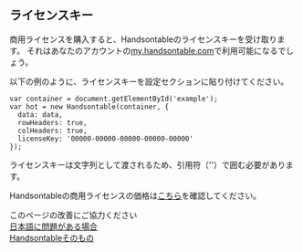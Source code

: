ライセンスキー
-----------
商用ライセンスを購入すると、Handsontableのライセンスキーを受け取ります。
それはあなたのアカウントの[my.handsontable.com](https://my.handsontable.com/)で利用可能になるでしょう。

以下の例のように、ライセンスキーを設定セクションに貼り付けてください。



    var container = document.getElementById('example');
    var hot = new Handsontable(container, {
      data: data,
      rowHeaders: true,
      colHeaders: true,
      licenseKey: '00000-00000-00000-00000-00000'
    });


ライセンスキーは文字列として渡されるため、引用符（''）で囲む必要があります。

Handsontableの商用ライセンスの価格は[こちら](https://handsontable.com/pricing)を確認してください。

このページの改善にご協力ください  
[日本語に問題がある場合](https://github.com/misogihagi/handsontable-nip/wiki)  
[Handsontableそのもの](https://github.com/handsontable/docs/edit/6.2.2/tutorials/licensing.html)
